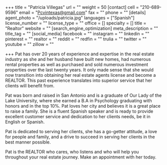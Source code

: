 +++
title = "Patricia Villegas"
url = ""
weight = 50
[contact]
cell = "210-689-9596"
email = "Pcvintexas@gmail.com"
fax = ""
phone = ""
[details]
agent_photo = "/uploads/patricia.jpg"
languages = ["Spanish"]
license_number = ""
license_type = ""
office = []
specialty = []
title = "Realtor"
website = ""
[search_engine_optimization]
meta_description = ""
title_tag = ""
[social_media]
facebook = ""
instagram = ""
linkedin = ""
pinterest = ""
realtor = ""
reddit = ""
redfin = ""
trulia = ""
twitter = ""
youtube = ""
zillow = ""

+++
Pat has over 20 years of experience and expertise in the real estate industry as she and her husband have built new homes, had numerous rental properties as well as purchased and sold numerous investment properties over the last twenty years. It only made sense that she would now transition into obtaining her real estate agents license and become a REALTOR. This past experience translates into superior service that her clients will benefit from.

Pat was born and raised in San Antonio and is a graduate of Our Lady of the Lake University, where she earned a B.A in Psychology graduating with honors and in the top 10%. Pat loves her city and believes it is a great place to raise a family. She is a fluent Spanish speaker and is ready to provide excellent customer service and dedication to her clients needs, be it in English or Spanish.

Pat is dedicated to serving her clients, she has a go-getter attitude, a love for people and family, and a drive to succeed in serving her clients in the best manner possible.

Pat is the REALTOR who cares, who listens and who will help you throughout your real estate journey. Make an appointment with her today.